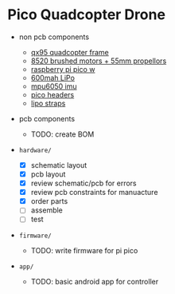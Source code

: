 # Pico Quadcopter Drone

- non pcb components
	- [qx95 quadcopter frame](https://www.amazon.com/gp/product/B08LTNT16B/ref=ox_sc_act_image_5?smid=A21I6NP3YWF176&psc=1)
	- [8520 brushed motors + 55mm propellors](https://www.amazon.com/gp/product/B078NL9KQQ/ref=ox_sc_act_image_4?smid=A2U3BMERFH1POA&psc=1)
	- [raspberry pi pico w](https://www.adafruit.com/product/5526)
	- [600mah LiPo](https://www.amazon.com/gp/product/B08XZNW67T/ref=ox_sc_act_image_3?smid=A1UG33C8FHL6KG&psc=1)
	- [mpu6050 imu](https://www.amazon.com/dp/B00LP25V1A?psc=1&ref=ppx_yo2ov_dt_b_product_details)
	- [pico headers](https://www.amazon.com/gp/product/B09F2NZ3GB/ref=ox_sc_act_image_2?smid=A3DUZJNIM9L5CV&psc=1)
	- [lipo straps](https://www.amazon.com/gp/product/B01ISKTILK/ref=ox_sc_act_image_1?smid=A2P4WQ7IOJ56WV&psc=1)

- pcb components
	- TODO: create BOM

- `hardware/`
	- [x] schematic layout
	- [x] pcb layout
	- [x] review schematic/pcb for errors
	- [x] review pcb constraints for manuacture
	- [x] order parts
	- [ ] assemble
	- [ ] test
- `firmware/`
	- TODO: write firmware for pi pico
- `app/`
	- TODO: basic android app for controller
